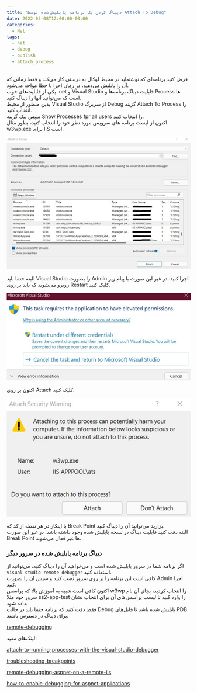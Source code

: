 ```yaml
---
title: "دیباگ کردن یک برنامه پابلیش شده توسط Attach To Debug"
date: 2022-03-08T12:00:00-00:00
categories:
  - Net
tags:
  - net
  - debug
  - publish
  - attach_process
---
```


فرض کنید برنامه‌ای که نوشته‌اید در محیط لوکال به درستی کار می‌کند و فقط زمانی که آن را پابلیش می‌دهید، در زمان اجرا با خطا مواجه می‌شود.  
یکی از قابلیت‌های خوب .net و Visual Studio قابلیت دیباگ برنامه‌ها و Process ها است که می‌توانید آنها را دیباگ کنید.  
بدین منظور از محیط Visual Studio از سربرگ Debug گزینه Attach To Process را انتخاب کنید.  
سپس تیک گزینه Show Processes fpr all users را انتخاب کنید.  
اکنون از لیست برنامه های سرویس مورد نظر خود را انتخاب کنید، بطور مثال w3wp.exe برای IIS است.  

<p align="center" >
  <img src="/assets/img/attach_to_debug.jpg" alt="mhkarami97" width="600" />
</p>

البته حتما باید Visual Studio را بصورت Admin اجرا کنید. در غیر این صورت با پیام زیر روبرو می‌شوید که باید بر روی Restart کلیک کنید.  

<p align="center" >
  <img src="/assets/img/attach_to_debug2.jpg" alt="mhkarami97" width="600" />
</p>

اکنون بر روی Attach کلیک کنید.  

<p align="center" >
  <img src="/assets/img/attach_to_debug3.jpg" alt="mhkarami97" width="600" />
</p>

با اینکار در هر نقطه از کد که Break Point بزارید می‌توانید آن را دیباگ کنید.  
البته دقت کنید قابلیت دیباگ در نسخه پابلیش شده وجود داشته باشد. در غیر این صورت Break Point ها غیر فعال می‌شوند.  

### دیباگ برنامه پابلیش شده در سرور دیگر
اگر برنامه شما در سرور پابلیش شده است و می‌خواهید آن را دیباگ کنید، می‌توانید از `visual studio remote debugger` استفاده کنید.  
کافی است این برنامه را بر روی سرور نصب کنید و سپس آن را بصورت Admin اجرا کنید.  
اکنون کافی است شبیه به آموزش بالا که پراسس w3wp را انتخاب کردید، بجای آن نام سرور خود مثلا ss2-app-test را وارد کنید تا لیست پراسس‌های آن برای انتخاب نشان داده شود.  
فقط دقت کنید که برنامه حتما باید در حالت Debug پابلیش شده باشد تا فایل‌های PDB برای دیباگ در دسترس باشند.  

[remote-debugging](https://docs.microsoft.com/en-us/visualstudio/debugger/remote-debugging?view=vs-2022)  

لینک‌های مفید:  

[attach-to-running-processes-with-the-visual-studio-debugger](https://docs.microsoft.com/en-us/visualstudio/debugger/attach-to-running-processes-with-the-visual-studio-debugger?view=vs-2022)  

[troubleshooting-breakpoints](https://docs.microsoft.com/en-us/visualstudio/debugger/troubleshooting-breakpoints?view=vs-2022)  

[remote-debugging-aspnet-on-a-remote-iis](https://docs.microsoft.com/en-us/visualstudio/debugger/remote-debugging-aspnet-on-a-remote-iis-7-5-computer?view=vs-2022)  

[how-to-enable-debugging-for-aspnet-applications](https://docs.microsoft.com/en-us/visualstudio/debugger/how-to-enable-debugging-for-aspnet-applications?view=vs-2022)  